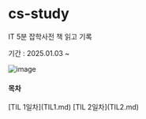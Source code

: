 # cs-study
IT 5분 잡학사전 책 읽고 기록

기간 : 2025.01.03 ~ 

![image](https://github.com/user-attachments/assets/ee9e0364-506f-4c9e-a13b-34c52f84b4ce)


<h4>목차</h4>
[TIL 1일차](TIL1.md)
[TIL 2일차](TIL2.md)
